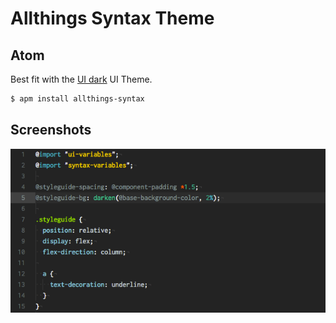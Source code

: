 # Allthings Syntax Theme

## Atom
Best fit with the [UI dark](https://atom.io/themes/one-dark-ui) UI Theme.
```sh
$ apm install allthings-syntax
```

## Screenshots

![example](https://raw.githubusercontent.com/fivenp/allthings-syntax/master/images/example.atom.png)

